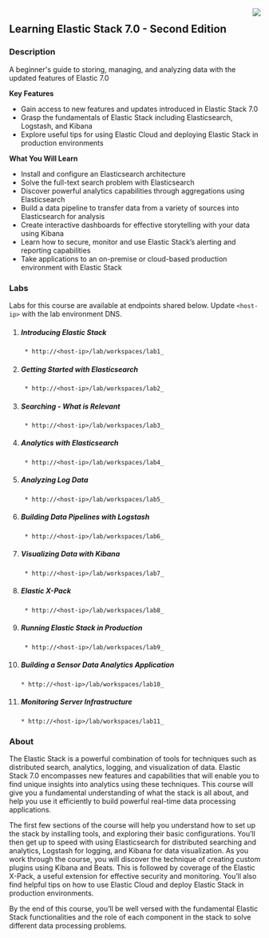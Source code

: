 <img align="right" src="./logo.png">

<h2><span style="color:red;"></span>Learning Elastic Stack 7.0 - Second Edition
</h2>

### Description

A beginner's guide to storing, managing, and analyzing data with the updated features of Elastic 7.0


**Key Features**

- Gain access to new features and updates introduced in Elastic Stack 7.0
- Grasp the fundamentals of Elastic Stack including Elasticsearch, Logstash, and Kibana
- Explore useful tips for using Elastic Cloud and deploying Elastic Stack in production environments

**What You Will Learn**

- Install and configure an Elasticsearch architecture
- Solve the full-text search problem with Elasticsearch
- Discover powerful analytics capabilities through aggregations using Elasticsearch
- Build a data pipeline to transfer data from a variety of sources into Elasticsearch for analysis
- Create interactive dashboards for effective storytelling with your data using Kibana
- Learn how to secure, monitor and use Elastic Stack’s alerting and reporting capabilities
- Take applications to an on-premise or cloud-based production environment with Elastic Stack

### Labs

Labs for this course are available at endpoints shared below. Update `<host-ip>` with the lab environment DNS.

1. ##### Introducing Elastic Stack
		* http://<host-ip>/lab/workspaces/lab1_
2. ##### Getting Started with Elasticsearch
		* http://<host-ip>/lab/workspaces/lab2_
3. ##### Searching - What is Relevant
		* http://<host-ip>/lab/workspaces/lab3_
4. ##### Analytics with Elasticsearch
		* http://<host-ip>/lab/workspaces/lab4_
5. ##### Analyzing Log Data
		* http://<host-ip>/lab/workspaces/lab5_
6. ##### Building Data Pipelines with Logstash
		* http://<host-ip>/lab/workspaces/lab6_
7. ##### Visualizing Data with Kibana
		* http://<host-ip>/lab/workspaces/lab7_
8. ##### Elastic X-Pack
		* http://<host-ip>/lab/workspaces/lab8_
9. ##### Running Elastic Stack in Production
		* http://<host-ip>/lab/workspaces/lab9_
10. ##### Building a Sensor Data Analytics Application
		* http://<host-ip>/lab/workspaces/lab10_
11. ##### Monitoring Server Infrastructure
		* http://<host-ip>/lab/workspaces/lab11_

### About

The Elastic Stack is a powerful combination of tools for techniques such as distributed search, analytics, logging, and visualization of data. Elastic Stack 7.0 encompasses new features and capabilities that will enable you to find unique insights into analytics using these techniques. This course will give you a fundamental understanding of what the stack is all about, and help you use it efficiently to build powerful real-time data processing applications.

The first few sections of the course will help you understand how to set up the stack by installing tools, and exploring their basic configurations. You’ll then get up to speed with using Elasticsearch for distributed searching and analytics, Logstash for logging, and Kibana for data visualization. As you work through the course, you will discover the technique of creating custom plugins using Kibana and Beats. This is followed by coverage of the Elastic X-Pack, a useful extension for effective security and monitoring. You’ll also find helpful tips on how to use Elastic Cloud and deploy Elastic Stack in production environments.

By the end of this course, you’ll be well versed with the fundamental Elastic Stack functionalities and the role of each component in the stack to solve different data processing problems.